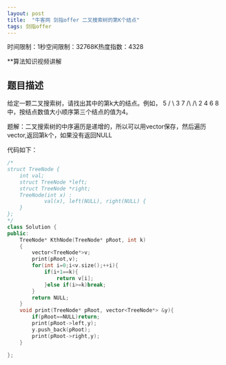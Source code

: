 ```yaml
---
layout: post
title:  "牛客网 剑指offer 二叉搜索树的第K个结点"
tags: 剑指offer
---
```

时间限制：1秒空间限制：32768K热度指数：4328

**算法知识视频讲解

## 题目描述

给定一颗二叉搜索树，请找出其中的第k大的结点。例如，    	5    /   \    3    7    /\   /\   2  4 6 8   中，按结点数值大小顺序第三个结点的值为4。



题解：二叉搜索树的中序遍历是递增的，所以可以用vector保存，然后遍历vector,返回第k个，如果没有返回NULL

代码如下：

```c++
/*
struct TreeNode {
    int val;
    struct TreeNode *left;
    struct TreeNode *right;
    TreeNode(int x) :
            val(x), left(NULL), right(NULL) {
    }
};
*/
class Solution {
public:
    TreeNode* KthNode(TreeNode* pRoot, int k)
    {
        vector<TreeNode*>v;
        print(pRoot,v);
        for(int i=0;i<v.size();++i){
            if(i+1==k){
                return v[i];
            }else if(i>=k)break;
        }
        return NULL;
    }
	void print(TreeNode* pRoot, vector<TreeNode*> &y){
        if(pRoot==NULL)return;
        print(pRoot->left,y);
        y.push_back(pRoot);
        print(pRoot->right,y);
    }
    
};
```

